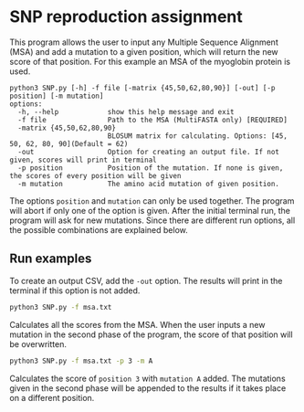 # SNP reproduction assignment
This program allows the user to input any Multiple Sequence Alignment (MSA) and add a mutation to a given position, which will return the new score of that position. For this example an MSA of the myoglobin protein is used.

```
python3 SNP.py [-h] -f file [-matrix {45,50,62,80,90}] [-out] [-p position] [-m mutation]
options:
  -h, --help            show this help message and exit
  -f file               Path to the MSA (MultiFASTA only) [REQUIRED]
  -matrix {45,50,62,80,90}
                        BLOSUM matrix for calculating. Options: [45, 50, 62, 80, 90](Default = 62)
  -out                  Option for creating an output file. If not given, scores will print in terminal
  -p position           Position of the mutation. If none is given, the scores of every position will be given
  -m mutation           The amino acid mutation of given position.
```

The options `position` and `mutation` can only be used together. The program will abort if only one of the option is given. After the initial terminal run, the program will ask for new mutations. Since there are different run options, all the possible combinations are explained below.

## Run examples
To create an output CSV, add the `-out` option. The results will print in the terminal if this option is not added.

```bash
python3 SNP.py -f msa.txt
```
Calculates all the scores from the MSA. When the user inputs a new mutation in the second phase of the program, the score of that position will be overwritten.

```bash
python3 SNP.py -f msa.txt -p 3 -m A
```
Calculates the score of `position 3` with `mutation A` added. The mutations given in the second phase will be appended to the results if it takes place on a different position.
